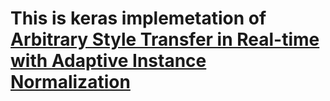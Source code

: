 # This is keras implemetation of [Arbitrary Style Transfer in Real-time with Adaptive Instance Normalization](https://arxiv.org/pdf/1703.06868.pdf)

